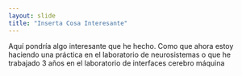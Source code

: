 ```yaml
---
layout: slide
title: "Inserta Cosa Interesante"
---
```


Aquí pondría algo interesante que he hecho. Como que ahora estoy haciendo una práctica en el laboratorio de neurosistemas o que he trabajado 3 años en el laboratorio de interfaces cerebro máquina
